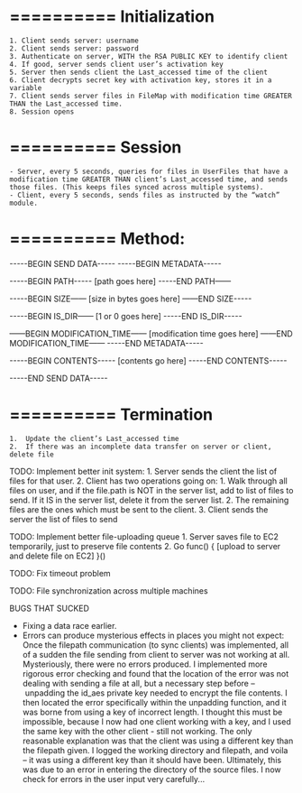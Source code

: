 ==========
Initialization
==========
	1. Client sends server: username
	2. Client sends server: password
	3. Authenticate on server, WITH the RSA PUBLIC KEY to identify client
	4. If good, server sends client user’s activation key
	5. Server then sends client the Last_accessed time of the client
	6. Client decrypts secret key with activation key, stores it in a variable
	7. Client sends server files in FileMap with modification time GREATER THAN the Last_accessed time.
	8. Session opens

==========
Session
==========
	- Server, every 5 seconds, queries for files in UserFiles that have a modification time GREATER THAN client’s Last_accessed time, and sends those files. (This keeps files synced across multiple systems).
	- Client, every 5 seconds, sends files as instructed by the “watch” module.

==========
Method:
==========
-----BEGIN SEND DATA-----
-----BEGIN METADATA-----

-----BEGIN PATH-----
[path goes here]
-----END PATH——

-----BEGIN SIZE——
[size in bytes goes here]
——END SIZE-----

-----BEGIN IS_DIR——
[1 or 0 goes here]
-----END IS_DIR-----

——BEGIN MODIFICATION_TIME——
[modification time goes here]
——END MODIFICATION_TIME——
-----END METADATA-----

-----BEGIN CONTENTS-----
[contents go here]
-----END CONTENTS-----

-----END SEND DATA-----

==========
Termination
==========
	1.	Update the client’s Last_accessed time
	2.	If there was an incomplete data transfer on server or client, delete file


TODO: Implement better init system:
	1.	Server sends the client the list of files for that user.
	2.	Client has two operations going on:
		1.  Walk through all files on user, and if the file.path is NOT in the server list, add to list of files to send. If it IS in the server list, delete it from the server list.
		2.	The remaining files are the ones which must be sent to the client.
	3.	Client sends the server the list of files to send

TODO: Implement better file-uploading queue
	1.	Server saves file to EC2 temporarily, just to preserve file contents
	2.	Go func() { [upload to server and delete file on EC2] }()

TODO: Fix timeout problem

TODO: File synchronization across multiple machines





BUGS THAT SUCKED

- Fixing a data race earlier.
- Errors can produce mysterious effects in places you might not expect: Once the filepath communication (to sync clients) was implemented, all of a sudden the file sending from client to server was not working at all. Mysteriously, there were no errors produced. I implemented more rigorous error checking and found that the location of the error was not dealing with sending a file at all, but a necessary step before – unpadding the id_aes private key needed to encrypt the file contents. I then located the error specifically within the unpadding function, and it was borne from using a key of incorrect length. I thought this must be impossible, because I now had one client working with a key, and I used the same key with the other client - still not working. The only reasonable explanation was that the client was using a different key than the filepath given. I logged the working directory and filepath, and voila – it was using a different key than it should have been. Ultimately, this was due to an error in entering the directory of the source files. I now check for errors in the user input very carefully...